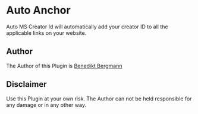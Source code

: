# Auto Anchor
Auto MS Creator Id will automatically add your creator ID to all the applicable links on your website.

## Author
The Author of this Plugin is [Benedikt Bergmann](https://benediktbergmann.eu)

## Disclaimer
Use this Plugin at your own risk. The Author can not be held responsible for any damage or in any other way.
